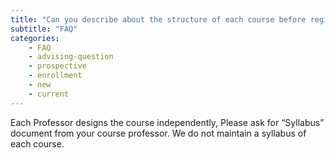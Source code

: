 ```yaml
---
title: "Can you describe about the structure of each course before registering? (e.g., Assignments, Projects & Presentations)."
subtitle: "FAQ"
categories:
    - FAQ
    - advising-question
    - prospective
    - enrollment
    - new
    - current
---
```

Each Professor designs the course independently, Please ask for “Syllabus” document from your course professor. We do not maintain a syllabus of each course.